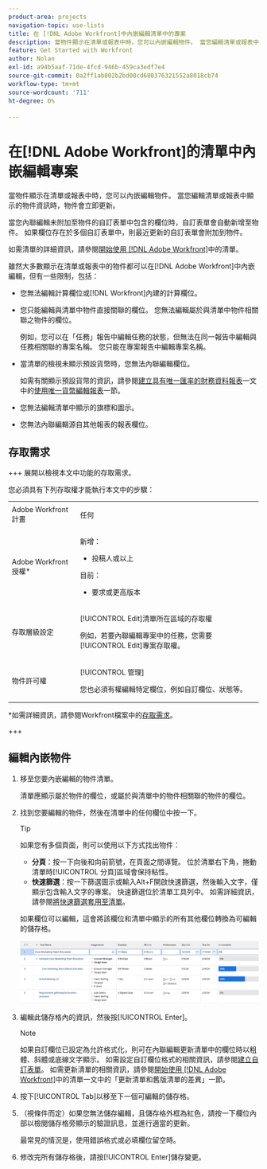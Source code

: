 ```yaml
---
product-area: projects
navigation-topic: use-lists
title: 在 [!DNL Adobe Workfront]中內嵌編輯清單中的專案
description: 當物件顯示在清單或報表中時，您可以內嵌編輯物件。 當您編輯清單或報表中顯示的物件資訊時，物件會立即更新。
feature: Get Started with Workfront
author: Nolan
exl-id: a94b5aaf-71de-4fcd-946b-459ca3edf7e4
source-git-commit: 0a2ff1ab802b2bd08cd680376321552a8018cb74
workflow-type: tm+mt
source-wordcount: '711'
ht-degree: 0%

---
```


# 在[!DNL Adobe Workfront]的清單中內嵌編輯專案

<!--Audited: 11/2024-->

當物件顯示在清單或報表中時，您可以內嵌編輯物件。 當您編輯清單或報表中顯示的物件資訊時，物件會立即更新。

當您內聯編輯未附加至物件的自訂表單中包含的欄位時，自訂表單會自動新增至物件。 如果欄位存在於多個自訂表單中，則最近更新的自訂表單會附加到物件。

如需清單的詳細資訊，請參閱[開始使用 [!DNL Adobe Workfront]](../../../workfront-basics/navigate-workfront/use-lists/view-items-in-a-list.md)中的清單。

雖然大多數顯示在清單或報表中的物件都可以在[!DNL Adobe Workfront]中內嵌編輯，但有一些限制，包括：

* 您無法編輯計算欄位或[!DNL Workfront]內建的計算欄位。
* 您只能編輯與清單中物件直接關聯的欄位。 您無法編輯屬於與清單中物件相關聯之物件的欄位。

  例如，您可以在「任務」報告中編輯任務的狀態，但無法在同一報告中編輯與任務相關聯的專案名稱。 您只能在專案報告中編輯專案名稱。
* 當清單的檢視未顯示預設貨幣時，您無法內聯編輯欄位。

  如需有關顯示預設貨幣的資訊，請參閱[建立具有唯一匯率的財務資料報表](../../../reports-and-dashboards/reports/creating-and-managing-reports/create-financial-data-reports-unique-exchange-rates.md)一文中的[使用唯一貨幣編輯報表](../../../reports-and-dashboards/reports/creating-and-managing-reports/create-financial-data-reports-unique-exchange-rates.md#editing-reports-with-unique-currencies)一節。
* 您無法編輯清單中顯示的旗標和圖示。
* 您無法內聯編輯源自其他報表的報表欄位。

## 存取需求

+++ 展開以檢視本文中功能的存取需求。

您必須具有下列存取權才能執行本文中的步驟：

<table style="table-layout:auto"> 
 <col> 
 <col> 
 <tbody> 
  <tr> 
   <td role="rowheader">Adobe Workfront計畫</td> 
   <td> <p>任何</p> </td> 
  </tr> 
  <tr> 
   <td role="rowheader">Adobe Workfront授權*</td> 
   <td> 
    <p>新增：</p>
   <ul><li><p>投稿人或以上 </p></li>
   </ul>

<p>目前：</p>
   <ul><li><p>要求或更高版本</p></li>
    </ul></td> 
  </tr> 
  <tr> 
   <td role="rowheader">存取層級設定</td> 
   <td> <p>[!UICONTROL Edit]清單所在區域的存取權</p> <p>例如，若要內聯編輯專案中的任務，您需要[!UICONTROL Edit]專案存取權。</p></td> 
  </tr> 
  <tr> 
   <td role="rowheader">物件許可權</td> 
   <td> <p>[!UICONTROL 管理]</p> <p>您也必須有權編輯特定欄位，例如自訂欄位、狀態等。</p>  </td> 
  </tr> 
 </tbody> 
</table>

*如需詳細資訊，請參閱Workfront檔案中的[存取需求](/help/quicksilver/administration-and-setup/add-users/access-levels-and-object-permissions/access-level-requirements-in-documentation.md)。

+++

## 編輯內嵌物件

1. 移至您要內嵌編輯的物件清單。

   清單應顯示屬於物件的欄位，或屬於與清單中的物件相關聯的物件的欄位。

1. 找到您要編輯的物件，然後在清單中的任何欄位中按一下。

   >[!TIP]
   >
   >如果您有多個頁面，則可以使用以下方式找出物件：
   >
   >   * **分頁**：按一下向後和向前箭號，在頁面之間導覽。
   >     位於清單右下角，捲動清單時[!UICONTROL 分頁]區域會保持粘性。
   >   * **快速篩選**：按一下篩選圖示或輸入Alt+F開啟快速篩選，然後輸入文字，僅顯示包含輸入文字的專案。
   >     快速篩選位於清單工具列中。 如需詳細資訊，請參閱[將快速篩選套用至清單](../../../workfront-basics/navigate-workfront/use-lists/apply-quick-filter-list.md)。

   如果欄位可以編輯，這會將該欄位和清單中顯示的所有其他欄位轉換為可編輯的儲存格。

   ![可編輯的儲存格](assets/nwe-editable-cells-350x131.png)

1. 編輯此儲存格內的資訊，然後按[!UICONTROL Enter]。

   >[!NOTE]
   >
   >如果自訂欄位已設定為允許格式化，則可在內聯編輯更新清單中的欄位時以粗體、斜體或底線文字顯示。
   >如需設定自訂欄位格式的相關資訊，請參閱[建立自訂表單](/help/quicksilver/administration-and-setup/customize-workfront/create-manage-custom-forms/form-designer/design-a-form/design-a-form.md)。
   >如需更新清單的相關資訊，請參閱[開始使用 [!DNL Adobe Workfront]](../../../workfront-basics/navigate-workfront/use-lists/view-items-in-a-list.md)中的清單一文中的「更新清單和舊版清單的差異」一節。

1. 按下[!UICONTROL Tab]以移至下一個可編輯的儲存格。
1. （視條件而定）如果您無法儲存編輯，且儲存格外框為紅色，請按一下欄位內部以檢閱儲存格旁顯示的驗證訊息，並進行適當的更新。

   最常見的情況是，使用錯誤格式或必填欄位留空時。

1. 修改完所有儲存格後，請按[!UICONTROL Enter]儲存變更。
